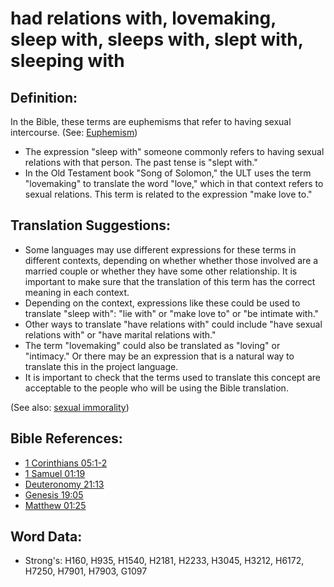 # had relations with, lovemaking, sleep with, sleeps with, slept with, sleeping with #

## Definition: ##

In the Bible, these terms are euphemisms that refer to having sexual intercourse. (See: [Euphemism](rc://en/ta/man/translate/figs-euphemism))

* The expression "sleep with" someone commonly refers to having sexual relations with that person. The past tense is "slept with."
* In the Old Testament book "Song of Solomon," the ULT uses the term "lovemaking" to translate the word "love," which in that context refers to sexual relations. This term is related to the expression "make love to."

## Translation Suggestions: ##

* Some languages may use different expressions for these terms in different contexts, depending on whether whether those involved are a married couple or whether they have some other relationship. It is important to make sure that the translation of this term has the correct meaning in each context.
* Depending on the context, expressions like these could be used to translate "sleep with": "lie with" or "make love to" or "be intimate with."
* Other ways to translate "have relations with" could include "have sexual relations with" or "have marital relations with."
* The term "lovemaking" could also be translated as "loving" or "intimacy." Or there may be an expression that is a natural way to translate this in the project language.
* It is important to check that the terms used to translate this concept are acceptable to the people who will be using the Bible translation.

(See also: [sexual immorality](../other/fornication.md))

## Bible References: ##

* [1 Corinthians 05:1-2](rc://en/tn/help/1co/05/01)
* [1 Samuel 01:19](rc://en/tn/help/1sa/01/19)
* [Deuteronomy 21:13](rc://en/tn/help/deu/21/13)
* [Genesis 19:05](rc://en/tn/help/gen/19/05)
* [Matthew 01:25](rc://en/tn/help/mat/01/25)

## Word Data: ##

* Strong's: H160, H935, H1540, H2181, H2233, H3045, H3212, H6172, H7250, H7901, H7903, G1097
